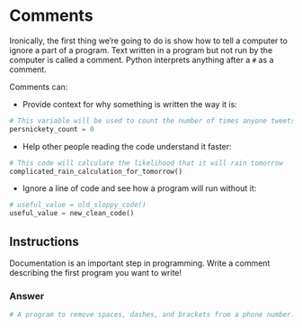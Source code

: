 # Comments
Ironically, the first thing we’re going to do is show how to tell a computer to ignore a part of a program. Text written in a program but not run by the computer is called a comment. Python interprets anything after a `#` as a comment.

Comments can:

* Provide context for why something is written the way it is:

```py
# This variable will be used to count the number of times anyone tweets the word persnickety
persnickety_count = 0
```

* Help other people reading the code understand it faster:

```py
# This code will calculate the likelihood that it will rain tomorrow
complicated_rain_calculation_for_tomorrow()
```

* Ignore a line of code and see how a program will run without it:

```py
# useful_value = old_sloppy_code()
useful_value = new_clean_code()
```

## Instructions
Documentation is an important step in programming. Write a comment describing the first program you want to write!

### Answer

```py
# A program to remove spaces, dashes, and brackets from a phone number.
```
